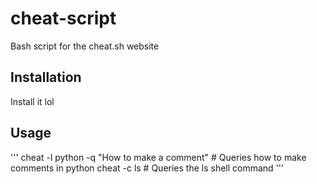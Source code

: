 # cheat-script
Bash script for the cheat.sh website
## Installation
Install it lol
## Usage
'''
cheat -l python -q  "How to make a comment" # Queries how to make comments in python
cheat -c ls # Queries the ls shell command
'''
